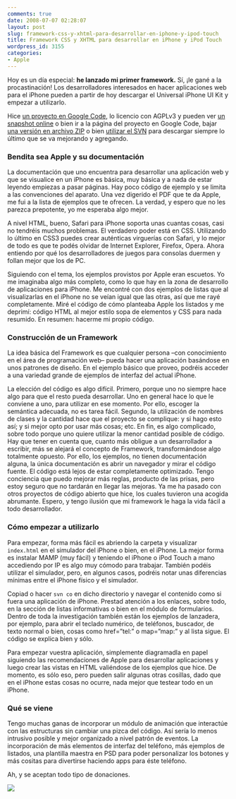 ```yaml
---
comments: true
date: 2008-07-07 02:28:07
layout: post
slug: framework-css-y-xhtml-para-desarrollar-en-iphone-y-ipod-touch
title: Framework CSS y XHTML para desarrollar en iPhone y iPod Touch
wordpress_id: 3155
categories:
- Apple
---
```


Hoy es un día especial: **he lanzado mi primer framework.** Sí, ¡le gané a la procastinación! Los desarrolladores interesados en hacer aplicaciones web para el iPhone pueden a partir de hoy descargar el Universal iPhone UI Kit y empezar a utilizarlo.





Hice [un proyecto en Google Code](http://code.google.com/p/iphone-universal/), lo licencio con AGPLv3 y pueden ver [un snapshot online](http://www.minid.net/iphone/) o bien ir a la página del proyecto en Google Code, bajar [una versión en archivo ZIP](http://code.google.com/p/iphone-universal/downloads/list) o bien [utilizar el SVN](http://code.google.com/p/iphone-universal/source/checkout) para descargar siempre lo último que se va mejorando y agregando.



<!-- more -->



### Bendita sea Apple y su documentación





La documentación que uno encuentra para desarrollar una aplicación web y que se visualice en un iPhone es básica, muy básica y a nada de estar leyendo empiezas a pasar páginas. Hay poco código de ejemplo y se limita a las convenciones del aparato. Una vez digerido el PDF que te da Apple, me fui a la lista de ejemplos que te ofrecen. La verdad, y espero que no les parezca prepotente, yo me esperaba algo mejor.





A nivel HTML, bueno, Safari para iPhone soporta unas cuantas cosas, casi no tendréis muchos problemas. El verdadero poder está en CSS. Utilizando lo último en CSS3 puedes crear auténticas virguerías con Safari, y lo mejor de todo es que te podés olvidar de Internet Explorer, Firefox, Opera. Ahora entiendo por qué los desarrolladores de juegos para consolas duermen y follan mejor que los de PC.





Siguiendo con el tema, los ejemplos provistos por Apple eran escuetos. Yo me imaginaba algo más completo, como lo que hay en la zona de desarrollo de aplicaciones para iPhone. Me encontré con dos ejemplos de listas que al visualizarlas en el iPhone no se veían igual que las otras, así que me rayé completamente. Miré el código de cómo planteaba Apple los listados y me deprimí: código HTML al mejor estilo sopa de elementos y CSS para nada resumido. En resumen: hacerme mi propio código.





### Construcción de un Framework





La idea básica del Framework es que cualquier persona –con conocimiento en el área de programación web– pueda hacer una aplicación basándose en unos patrones de diseño. En el ejemplo básico que proveo, podréis acceder a una variedad grande de ejemplos de interfaz del actual iPhone.





La elección del código es algo difícil. Primero, porque uno no siempre hace algo para que el resto pueda desarrollar. Uno en general hace lo que le conviene a uno, para utilizar en ese momento. Por ello, escoger la semántica adecuada, no es tarea fácil. Segundo, la utilización de nombres de clases y la cantidad hace que el proyecto se complique: y si hago esto así; y si mejor opto por usar más cosas; etc. En fin, es algo complicado, sobre todo porque uno quiere utilizar la menor cantidad posible de código. Hay que tener en cuenta que, cuanto más obligue a un desarrollador a escribir, más se alejará el concepto de Framework, transformándose algo totalmente opuesto. Por ello, los ejemplos, no tienen documentación alguna, la única documentación es abrir un navegador y mirar el código fuente. El código está lejos de estar completamente optimizado. Tengo conciencia que puedo mejorar más reglas, producto de las prisas, pero estoy seguro que no tardarán en llegar las mejoras. Ya me ha pasado con otros proyectos de código abierto que hice, los cuales tuvieron una acogida abrumante. Espero, y tengo ilusión que mi framework le haga la vida fácil a todo desarrollador.





### Cómo empezar a utilizarlo





Para empezar, forma más fácil es abriendo la carpeta y visualizar `index.html` en el simulador del iPhone o bien, en el iPhone. La mejor forma es instalar MAMP (muy fácil) y teniendo el iPhone o iPod Touch a mano accediendo por IP es algo muy cómodo para trabajar. También podéis utilizar el simulador, pero, en algunos casos, podréis notar unas diferencias mínimas entre el iPhone físico y el simulador.





Copiad o hacer `svn co` en dicho directorio y navegar el contenido como si fuera una aplicación de iPhone. Prestad atención a los enlaces, sobre todo, en la sección de listas informativas o bien en el módulo de formularios. Dentro de toda la investigación también están los ejemplos de lanzadera, por ejemplo, para abrir el teclado numérico, de teléfonos, buscador, de texto normal o bien, cosas como href=”tel:” o map=”map:” y al lista sigue. El código se explica bien y sólo.





Para empezar vuestra aplicación, simplemente diagramadla en papel siguiendo las recomendaciones de Apple para desarrollar aplicaciones y luego crear las vistas en HTML valiéndose de los ejemplos que hice. De momento, es sólo eso, pero pueden salir algunas otras cosillas, dado que en el iPhone estas cosas no ocurre, nada mejor que testear todo en un iPhone.





### Qué se viene





Tengo muchas ganas de incorporar un módulo de animación que interactúe con las estructuras sin cambiar una pizca del código. Así sería lo menos intrusivo posible y mejor organizado a nivel patrón de eventos.  La incorporación de más elementos de interfaz del teléfono, más ejemplos de listados, una plantilla maestra en PSD para poder personalizar los botones y más cositas para divertirse haciendo apps para éste teléfono.





Ah, y se aceptan todo tipo de donaciones.






![](https://www.paypal.com/es_ES/i/scr/pixel.gif)

